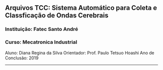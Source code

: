 ## Arquivos TCC: Sistema Automático para Coleta e Classficação de Ondas Cerebrais 
### Instituição: Fatec Santo André
### Curso: Mecatronica Industrial 
Aluno: Diana Regina da Silva 
Orientador: Prof. Paulo Tetsuo Hoashi
Ano de Conclusão: 2019

----------------------------------------------------------------------------------------

